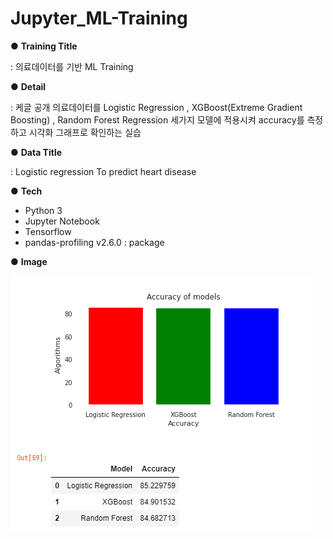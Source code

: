 # Jupyter_ML-Training

● **Training Title**

: 의료데이터를 기반  ML Training

● **Detail**

: 케글 공개 의료데이터를 Logistic Regression , XGBoost(Extreme Gradient Boosting) , Random Forest Regression 세가지 모델에 적용시켜 accuracy를 측정하고 시각화 그래프로 확인하는 실습


● **Data Title**

: Logistic regression To predict heart disease


● **Tech**

- Python 3
- Jupyter Notebook
- Tensorflow
- pandas-profiling v2.6.0 : package


● **Image**

<img src="https://github.com/HJNA-99/Jupyter_ML-Training/blob/main/ML_Training_Result.png">
